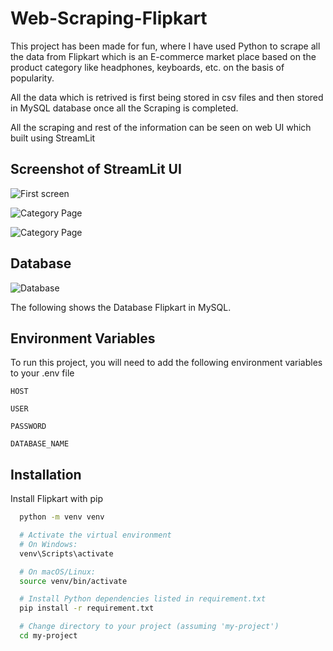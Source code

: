 
# Web-Scraping-Flipkart

This project has been made for fun, where I have used Python to scrape all the data from Flipkart which is an E-commerce market place based on the product category like headphones, keyboards, etc. on the basis of popularity.

All the data which is retrived is first being stored in csv files and then stored in MySQL database once all the Scraping is completed.

All the scraping and rest of the information can be seen on web UI which built using StreamLit


## Screenshot of StreamLit UI

![First screen](https://github.com/Levin200/Web-Scraping-Flipkart/blob/main/images/flipkart.png?raw=true)

![Category Page](https://github.com/Levin200/Web-Scraping-Flipkart/blob/main/images/flipkart2.png?raw=true)

![Category Page](https://github.com/Levin200/Web-Scraping-Flipkart/blob/main/images/flipkart3.png?raw=true)

## Database 

![Database](https://github.com/Levin200/Web-Scraping-Flipkart/blob/main/images/Flipkart_DB.png?raw=true)

The following shows the Database Flipkart in MySQL.

## Environment Variables

To run this project, you will need to add the following environment variables to your .env file

`HOST `

`USER` 

`PASSWORD` 

`DATABASE_NAME`

## Installation

Install Flipkart with pip

```bash
  python -m venv venv

  # Activate the virtual environment
  # On Windows:
  venv\Scripts\activate

  # On macOS/Linux:
  source venv/bin/activate

  # Install Python dependencies listed in requirement.txt
  pip install -r requirement.txt

  # Change directory to your project (assuming 'my-project')
  cd my-project
```
    